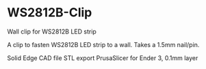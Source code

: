 # WS2812B-Clip
Wall clip for WS2812B LED strip

A clip  to fasten WS2812B LED strip to a wall.
Takes a 1.5mm nail/pin.

Solid Edge CAD file
STL export
PrusaSlicer for Ender 3, 0.1mm layer
